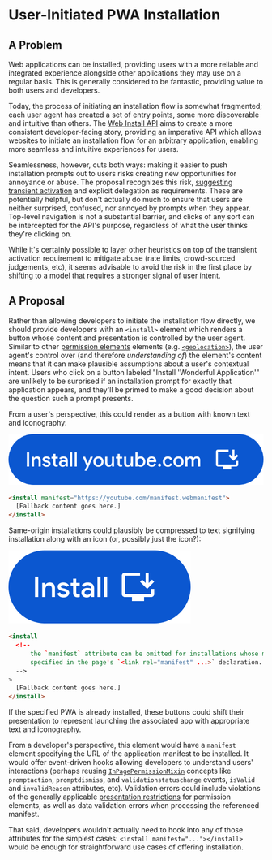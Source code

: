 User-Initiated PWA Installation
===============================

A Problem
---------

Web applications can be installed, providing users with a more reliable and integrated experience
alongside other applications they may use on a regular basis. This is generally considered to be
fantastic, providing value to both users and developers.

Today, the process of initiating an installation flow is somewhat fragmented; each user agent has
created a set of entry points, some more discoverable and intuitive than others. The
[Web Install API][api] aims to create a more consistent developer-facing story, providing an
imperative API which allows websites to initiate an installation flow for an arbitrary application,
enabling more seamless and intuitive experiences for users.

Seamlessness, however, cuts both ways: making it easier to push installation prompts out to users
risks creating new opportunities for annoyance or abuse. The proposal recognizes this risk,
[suggesting][spam] [transient activation][click] and explicit delegation as requirements. These are
potentially helpful, but don't actually do much to ensure that users are neither surprised,
confused, nor annoyed by prompts when they appear. Top-level navigation is not a substantial
barrier, and clicks of any sort can be intercepted for the API's purpose, regardless of what the
user thinks they're clicking on.

While it's certainly possible to layer other heuristics on top of the transient activation
requirement to mitigate abuse (rate limits, crowd-sourced judgements, etc), it seems advisable to
avoid the risk in the first place by shifting to a model that requires a stronger signal of user
intent.

[api]: https://github.com/MicrosoftEdge/MSEdgeExplainers/blob/main/WebInstall/explainer.md
[spam]: https://github.com/MicrosoftEdge/MSEdgeExplainers/blob/main/WebInstall/explainer-current-doc.md#preventing-installation-prompt-spamming-from-third-parties
[click]: https://html.spec.whatwg.org/multipage/interaction.html#activation-triggering-input-event

A Proposal
----------

Rather than allowing developers to initiate the installation flow directly, we should provide
developers with an `<install>` element which renders a button whose content and presentation is
controlled by the user agent. Similar to other [permission elements][pepc] elements (e.g.
[`<geolocation>`][geolocation]), the user agent's control over (and therefore _understanding of_)
the element's content means that it can make plausible assumptions about a user's contextual
intent. Users who click on a button labeled "Install 'Wonderful Application'" are unlikely to be
surprised if an installation prompt for exactly that application appears, and they'll be primed to
make a good decision about the question such a prompt presents.

From a user's perspective, this could render as a button with known text and iconography:

![A button whose text reads "Install youtube.com", with an icon signifying the action of installation.](./install-youtube.png)

```html
<install manifest="https://youtube.com/manifest.webmanifest">
  [Fallback content goes here.]
</install>
```

Same-origin installations could plausibly be compressed to text signifying installation along with
an icon (or, possibly just the icon?):

![A button whose text reads "Install", with an icon signifying the action of installation.](./install-icon.png)

```html
<install
  <!--
      the `manifest` attribute can be omitted for installations whose manifest is
      specified in the page's `<link rel="manifest" ...>` declaration.
  -->
>
  [Fallback content goes here.]
</install>
```

If the specified PWA is already installed, these buttons could shift their presentation to represent
launching the associated app with appropriate text and iconography.

From a developer's perspective, this element would have a `manifest` element specifying the URL of
the application manifest to be installed. It would offer event-driven hooks allowing developers to
understand users' interactions (perhaps reusing [`InPagePermissionMixin`][mixin] concepts like
`promptaction`, `promptdismiss`, and `validationstatuschange` events, `isValid` and `invalidReason`
attributes, etc). Validation errors could include violations of the generally applicable
[presentation restrictions][security] for permission elements, as well as data validation errors
when processing the referenced manifest.

That said, developers wouldn't actually need to hook into any of those attributes for the simplest
cases: `<install manifest="..."></install>` would be enough for straightforward use cases of
offering installation.

[pepc]: https://github.com/WICG/PEPC/
[geolocation]: https://github.com/WICG/PEPC/blob/main/geolocation_explainer.md
[mixin]: https://wicg.github.io/PEPC/permission-elements.html#permission-mixin
[security]: https://github.com/WICG/PEPC/blob/main/explainer.md#security-abuse
